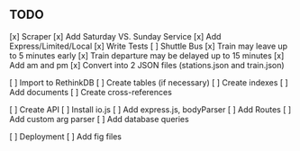 
## TODO

[x] Scraper
    [x] Add Saturday VS. Sunday Service
    [x] Add Express/Limited/Local
    [x] Write Tests
    [ ] Shuttle Bus
    [x] Train may leave up to 5 minutes early
    [x] Train departure may be delayed up to 15 minutes
    [x] Add am and pm
    [x] Convert into 2 JSON files (stations.json and train.json)

[ ] Import to RethinkDB
    [ ] Create tables (if necessary)
    [ ] Create indexes
    [ ] Add documents
    [ ] Create cross-references

[ ] Create API
    [ ] Install io.js
    [ ] Add express.js, bodyParser
    [ ] Add Routes
    [ ] Add custom arg parser
    [ ] Add database queries

[ ] Deployment
    [ ] Add fig files
